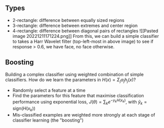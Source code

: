 ## Types
- 2-rectangle: difference between equally sized regions
- 3-rectangle: difference between extremes and center region
- 4-rectangle: difference between diagonal pairs of rectangles
![[Pasted image 20221211171224.png]]
From this, we can build a simple classifier to takes a Harr Wavelet filter (top-left-most in above image) to see if response > 0.6, we have face, no face otherwise. 
## Boosting
Building a complex classifier using weighted combination of simple classifiers. 
How do we learn the parameters in $H(x)=\Sigma_j \alpha_j h_j (x)$?
- Randomly select a feature at a time
- Find the parameters for this feature that maximise classification performance using exponential loss, $J(\theta)=\sum_ke^{-y_kH(x_k)}$, with $\hat y_k=\text{sign}(H(x_k))$
- Mis-classified examples are weighted more strongly at each stage of classifier learning (the "boosting")